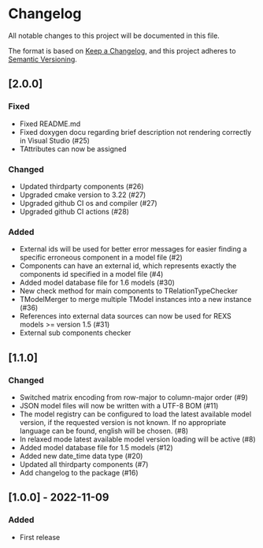 # Changelog

All notable changes to this project will be documented in this file.

The format is based on [Keep a Changelog](https://keepachangelog.com/en/1.0.0/),
and this project adheres to [Semantic Versioning](https://semver.org/spec/v2.0.0.html).

## [2.0.0]

### Fixed

- Fixed README.md
- Fixed doxygen docu regarding brief description not rendering correctly in Visual Studio (#25)
- TAttributes can now be assigned

### Changed

- Updated thirdparty components (#26)
- Upgraded cmake version to 3.22 (#27)
- Upgraded github CI os and compiler (#27)
- Upgraded github CI actions (#28)

### Added

- External ids will be used for better error messages for easier finding a specific erroneous component in a 
  model file (#2)
- Components can have an external id, which represents exactly the components id specified in a model file (#4)
- Added model database file for 1.6 models (#30)
- New check method for main components to TRelationTypeChecker
- TModelMerger to merge multiple TModel instances into a new instance (#36)
- References into external data sources can now be used for REXS models >= version 1.5 (#31)
- External sub components checker

## [1.1.0]

### Changed

- Switched matrix encoding from row-major to column-major order (#9)
- JSON model files will now be written with a UTF-8 BOM (#11)
- The model registry can be configured to load the latest available model version, if the requested version is not
  known. If no appropriate language can be found, english will be chosen. (#8)
- In relaxed mode latest available model version loading will be active (#8)
- Added model database file for 1.5 models (#12)
- Added new date_time data type (#20)
- Updated all thirdparty components (#7)
- Add changelog to the package (#16)

## [1.0.0] - 2022-11-09

### Added

- First release

